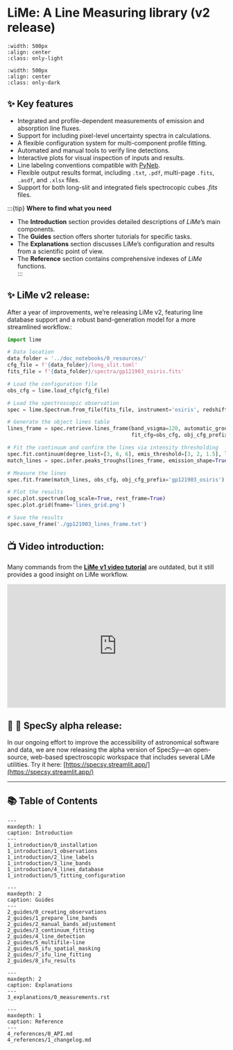 # LiMe: A Line Measuring library (v2 release)

```{image} 0_resources/images/LiMe2_logo_white_transparent.png
:width: 500px
:align: center
:class: only-light
```

```{image} 0_resources/images/LiMe2_logo_dark_transparent.png
:width: 500px
:align: center
:class: only-dark
```

## ✨ Key features

- Integrated and profile-dependent measurements of emission and absorption line fluxes.  
- Support for including pixel-level uncertainty spectra in calculations.  
- A flexible configuration system for multi-component profile fitting.  
- Automated and manual tools to verify line detections.  
- Interactive plots for visual inspection of inputs and results.  
- Line labeling conventions compatible with [PyNeb](http://research.iac.es/proyecto/PyNeb/).  
- Flexible output results format, including `.txt`, `.pdf`, multi-page `.fits`, `.asdf`, and `.xlsx` files.
- Support for both long-slit and integrated fiels spectrocopic cubes *.fits* files. 

:::{tip} **Where to find what you need**
- The **Introduction** section provides detailed descriptions of *LiMe*’s main components.  
- The **Guides** section offers shorter tutorials for specific tasks.  
- The **Explanations** section discusses LiMe’s configuration and results from a scientific point of view.  
- The **Reference** section contains comprehensive indexes of *LiMe* functions.  
:::

## ✨ LiMe v2 release:

After a year of improvements, we’re releasing LiMe v2, featuring line database support and a robust band-generation 
model for a more streamlined workflow.:

```python
import lime

# Data location
data_folder = '../doc_notebooks/0_resources/'
cfg_file = f'{data_folder}/long_slit.toml'
fits_file = f'{data_folder}/spectra/gp121903_osiris.fits'

# Load the configuration file
obs_cfg = lime.load_cfg(cfg_file)

# Load the spectroscopic observation
spec = lime.Spectrum.from_file(fits_file, instrument='osiris', redshift=obs_cfg['osiris']['gp121903']['z'])

# Generate the object lines table
lines_frame = spec.retrieve.lines_frame(band_vsigma=120, automatic_grouping=True,
                                        fit_cfg=obs_cfg, obj_cfg_prefix='gp121903_osiris')

# Fit the continuum and confirm the lines via intensity thresholding
spec.fit.continuum(degree_list=[3, 6, 6], emis_threshold=[3, 2, 1.5], log_scale=True, plot_steps=True,)
match_lines = spec.infer.peaks_troughs(lines_frame, emission_shape=True, sigma_threshold=3, plot_steps=True)

# Measure the lines
spec.fit.frame(match_lines, obs_cfg, obj_cfg_prefix='gp121903_osiris')

# Plot the results
spec.plot.spectrum(log_scale=True, rest_frame=True)
spec.plot.grid(fname='lines_grid.png')

# Save the results
spec.save_frame('./gp121903_lines_frame.txt')
```

## 📺 Video introduction:

Many commands from the [**LiMe v1 video tutorial**](https://www.youtube.com/embed/k733YS84cUg) are outdated, but it still 
provides a good insight on LiMe workflow.

<iframe
  src="https://www.youtube.com/embed/k733YS84cUg"
  title="YouTube video"
  style="width:100%; height:auto; aspect-ratio:16 / 9; border:0;"
  allow="accelerometer; autoplay; clipboard-write; encrypted-media; gyroscope; picture-in-picture; web-share"
  allowfullscreen>
</iframe>


## 🌌 🔭 SpecSy alpha release:

In our ongoing effort to improve the accessibility of astronomical software and data, we are now releasing the alpha 
version of SpecSy—an open-source, web-based spectroscopic workspace that includes several LiMe utilities.
Try it here: [https://specsy.streamlit.app/](https://specsy.streamlit.app/)

------------------------------------------------------------------------

## 📚 Table of Contents

```{toctree}
---
maxdepth: 1
caption: Introduction
---
1_introduction/0_installation
1_introduction/1_observations
1_introduction/2_line_labels
1_introduction/3_line_bands
1_introduction/4_lines_database
1_introduction/5_fitting_configuration
```


```{toctree} 
---
maxdepth: 2
caption: Guides
---
2_guides/0_creating_observations
2_guides/1_prepare_line_bands
2_guides/2_manual_bands_adjustement
2_guides/3_continuum_fitting
2_guides/4_line_detection
2_guides/5_multifile-line
2_guides/6_ifu_spatial_masking
2_guides/7_ifu_line_fitting
2_guides/8_ifu_results
```

```{toctree} 
---
maxdepth: 2
caption: Explanations
---
3_explanations/0_measurements.rst

```

```{toctree} 
---
maxdepth: 1
caption: Reference
---
4_references/0_API.md
4_references/1_changelog.md

```
